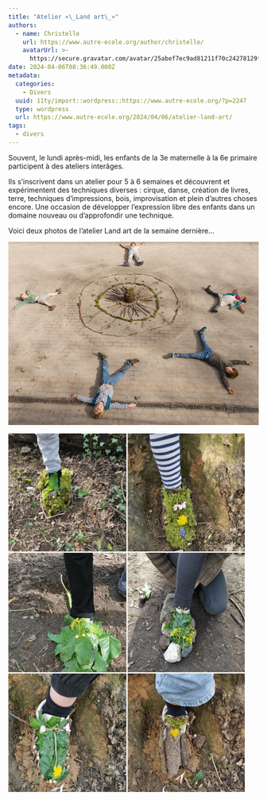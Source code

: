 ```yaml
---
title: "Atelier «\_Land art\_»"
authors:
  - name: Christelle
    url: https://www.autre-ecole.org/author/christelle/
    avatarUrl: >-
      https://secure.gravatar.com/avatar/25abef7ec9ad81211f70c24278129fd2?s=96&d=mm&r=g
date: 2024-04-06T08:36:49.000Z
metadata:
  categories:
    - Divers
  uuid: 11ty/import::wordpress::https://www.autre-ecole.org/?p=2247
  type: wordpress
  url: https://www.autre-ecole.org/2024/04/06/atelier-land-art/
tags:
  - divers
---
```

Souvent, le lundi après-midi, les enfants de la 3e maternelle à la 6e primaire participent à des ateliers interâges.

Ils s’inscrivent dans un atelier pour 5 à 6 semaines et découvrent et expérimentent des techniques diverses : cirque, danse, création de livres, terre, techniques d’impressions, bois, improvisation et plein d’autres choses encore. Une occasion de développer l’expression libre des enfants dans un domaine nouveau ou d’approfondir une technique.

Voici deux photos de l’atelier Land art de la semaine dernière…

![](unnamed1-wYDetds9Xrnr.png)

![](unnamed2-YP8En96CrFgT.png)
